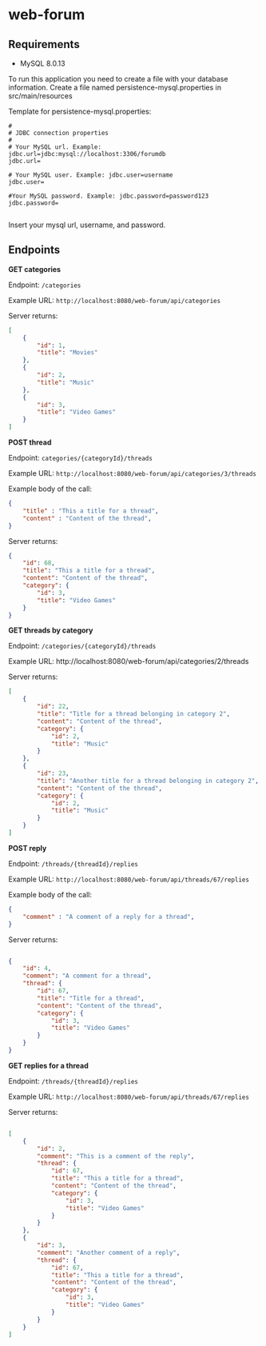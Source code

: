 # web-forum

## Requirements

- MySQL 8.0.13

To run this application you need to create a file with your database information. Create a file named persistence-mysql.properties in src/main/resources

Template for persistence-mysql.properties:

```
#
# JDBC connection properties
#
# Your MySQL url. Example: jdbc.url=jdbc:mysql://localhost:3306/forumdb
jdbc.url=

# Your MySQL user. Example: jdbc.user=username
jdbc.user=

#Your MySQL password. Example: jdbc.password=password123
jdbc.password=


```
Insert your mysql url, username, and password.

## Endpoints

**GET categories**

Endpoint: `/categories`

Example URL: `http://localhost:8080/web-forum/api/categories`

Server returns:

```json
[
    {
        "id": 1,
        "title": "Movies"
    },
    {
        "id": 2,
        "title": "Music"
    },
    {
        "id": 3,
        "title": "Video Games"
    }
]
```

**POST thread**

Endpoint: `categories/{categoryId}/threads`

Example URL: `http://localhost:8080/web-forum/api/categories/3/threads`

Example body of the call:

```json
{
	"title" : "This a title for a thread",
	"content" : "Content of the thread",
}
```

Server returns:

```json
{
    "id": 68,
    "title": "This a title for a thread",
    "content": "Content of the thread",
    "category": {
        "id": 3,
        "title": "Video Games"
    }
}
```

**GET threads by category**

Endpoint: `/categories/{categoryId}/threads`

Example URL: http://localhost:8080/web-forum/api/categories/2/threads

Server returns:
```json
[
    {
        "id": 22,
        "title": "Title for a thread belonging in category 2",
        "content": "Content of the thread",
        "category": {
            "id": 2,
            "title": "Music"
        }
    },
    {
        "id": 23,
        "title": "Another title for a thread belonging in category 2",
        "content": "Content of the thread",
        "category": {
            "id": 2,
            "title": "Music"
        }
    }
]
```

**POST reply**

Endpoint: `/threads/{threadId}/replies`

Example URL: `http://localhost:8080/web-forum/api/threads/67/replies`

Example body of the call:

```json
{
	"comment" : "A comment of a reply for a thread",
}
```

Server returns:

```json

{
    "id": 4,
    "comment": "A comment for a thread",
    "thread": {
        "id": 67,
        "title": "Title for a thread",
        "content": "Content of the thread",
        "category": {
            "id": 3,
            "title": "Video Games"
        }
    }
}
```

**GET replies for a thread**

Endpoint: `/threads/{threadId}/replies`

Example URL: `http://localhost:8080/web-forum/api/threads/67/replies`

Server returns:

```json

[
    {
        "id": 2,
        "comment": "This is a comment of the reply",
        "thread": {
            "id": 67,
            "title": "This a title for a thread",
            "content": "Content of the thread",
            "category": {
                "id": 3,
                "title": "Video Games"
            }
        }
    },
    {
        "id": 3,
        "comment": "Another comment of a reply",
        "thread": {
            "id": 67,
            "title": "This a title for a thread",
            "content": "Content of the thread",
            "category": {
                "id": 3,
                "title": "Video Games"
            }
        }
    }
]
```
